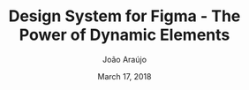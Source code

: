 ---
date: March 17, 2018
title: Design System for Figma - The Power of Dynamic Elements
author: João Araújo
link: https://medium.com/@juauz/design-system-for-figma-the-power-of-dynamic-elements-4ca4dc3e4524
description: The power of tools such as Figma Components reaches its peak of performance if as a designer, one can dominate its flexibility within a process one feels confident in following.
tags:
- figma

# ================================
# ARTICLE TAGS AVAILABLE
# ================================
# - animation
# - code
# - contribution
# - design-tokens
# - figma
# - leadership
# - patterns
# - process
# - sketch
# ================================
---